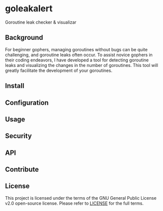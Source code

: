 # goleakalert
Goroutine leak checker & visualizar

## Background
For beginner gophers, managing goroutines without bugs can be quite challenging, and goroutine leaks often occur. To assist novice gophers in their coding endeavors, I have developed a tool for detecting goroutine leaks and visualizing the changes in the number of goroutines. This tool will greatly facilitate the development of your goroutines.

## Install
## Configuration
## Usage
## Security
## API
## Contribute
## License
This project is licensed under the terms of the GNU General Public License v2.0 open-source license. Please refer to [LICENSE](https://github.com/kantanakamura/goleakalert/blob/main/LICENSE) for the full terms.
